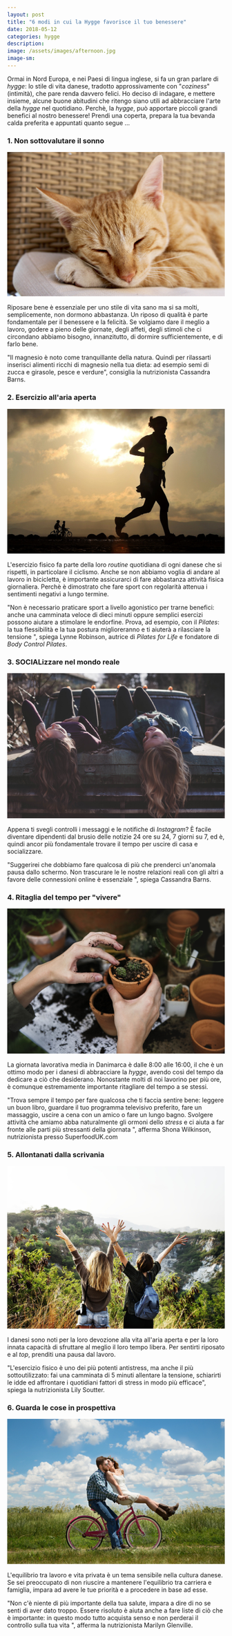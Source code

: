 ```yaml
---
layout: post
title: "6 modi in cui la Hygge favorisce il tuo benessere"
date: 2018-05-12
categories: hygge
description:
image: /assets/images/afternoon.jpg
image-sm:
---
```

Ormai in Nord Europa, e nei Paesi di lingua inglese, si fa un gran parlare di _hygge_: lo stile di vita danese, tradotto approssivamente con "_coziness_" (intimità), che pare renda davvero felici. Ho deciso di indagare, e mettere insieme, alcune buone abitudini che ritengo siano utili ad abbracciare l'arte della _hygge_ nel quotidiano. Perchè, la _hygge_, può apportare piccoli grandi benefici al nostro benessere! Prendi una coperta, prepara la tua bevanda calda preferita e appuntati quanto segue ...


### 1. Non sottovalutare il sonno  

![](/assets/images/cat.jpg)

Riposare bene è essenziale per uno stile di vita sano ma si sa molti, semplicemente, non dormono abbastanza. Un riposo di qualità è parte fondamentale per il benessere e la felicità. Se volgiamo dare il meglio a lavoro, godere a pieno delle giornate, degli affeti, degli stimoli che ci circondano abbiamo bisogno, innanzitutto, di dormire sufficientemente, e  di farlo bene.

"Il magnesio è noto come tranquillante della natura. Quindi per rilassarti inserisci alimenti ricchi di magnesio nella tua dieta: ad esempio semi di zucca e girasole, pesce e verdure", consiglia la nutrizionista Cassandra Barns.

### 2. Esercizio all'aria aperta

![](/assets/images/run.jpg)

L'esercizio fisico fa parte della loro _routine_ quotidiana di ogni danese che si rispetti, in particolare il ciclismo. Anche se non abbiamo voglia di andare al lavoro in bicicletta, è importante assicurarci di fare abbastanza attività fisica giornaliera. Perchè è dimostrato che fare sport con regolarità attenua i sentimenti negativi a lungo termine.

"Non è necessario praticare sport a livello agonistico per trarne benefici: anche una camminata veloce di dieci minuti oppure semplici esercizi possono aiutare a stimolare le endorfine. Prova, ad esempio, con il _Pilates_: la tua flessibilità e la tua postura miglioreranno e ti aiuterà a rilasciare la tensione ", spiega Lynne Robinson, autrice di _Pilates for Life_ e fondatore di _Body Control Pilates_.


### 3. SOCIALizzare nel mondo reale  

![](/assets/images/friends.jpg)

Appena ti svegli controlli i messaggi e le notifiche di _Instagram_? È facile diventare dipendenti dal brusio delle notizie 24 ore su 24, 7 giorni su 7, ed è, quindi ancor più fondamentale trovare il tempo per uscire di casa e socializzare.

"Suggerirei che dobbiamo fare qualcosa di più che prenderci un'anomala pausa dallo schermo. Non trascurare le le nostre relazioni reali con gli altri a favore delle connessioni online è essenziale ", spiega Cassandra Barns.

### 4. Ritaglia del tempo per "vivere"  

![](/assets/images/garden.jpg)

La giornata lavorativa media in Danimarca è dalle 8:00 alle 16:00, il che è un ottimo modo per i danesi di abbracciare la _hygge_, avendo così del tempo da dedicare a ciò che desiderano. Nonostante molti di noi lavorino per più ore, è comunque estremamente importante ritagliare del tempo a se stessi.

"Trova sempre il tempo per fare qualcosa che ti faccia sentire bene: leggere un buon libro, guardare il tuo programma televisivo preferito, fare un massaggio, uscire a cena con un amico o fare un lungo bagno. Svolgere attività che amiamo abba naturalmente gli ormoni dello _stress_ e ci aiuta a far fronte alle parti più stressanti della giornata ", afferma Shona Wilkinson, nutrizionista presso SuperfoodUK.com

### 5. Allontanati dalla scrivania  

![](/assets/images/camping.jpg)

I danesi sono noti per la loro devozione alla vita all'aria aperta e per la loro innata capacità di sfruttare al meglio il loro tempo libera. Per sentirti riposato e al _top_, prenditi una pausa dal lavoro.

"L'esercizio fisico è uno dei più potenti antistress, ma anche il più sottoutilizzato: fai una camminata di 5 minuti allentare la tensione, schiarirti le idde ed affrontare i quotidiani fattori di stress in modo più efficace", spiega la nutrizionista Lily Soutter.

### 6. Guarda le cose in prospettiva  

![](/assets/images/love.jpg)

L'equilibrio tra lavoro e vita privata è un tema sensibile nella cultura danese. Se sei preoccupato di non riuscire a mantenere l'equilibrio tra carriera e famiglia, impara ad avere le tue priorità e a procedere in base ad esse.

"Non c'è niente di più importante della tua salute, impara a dire di no se senti di aver dato troppo. Essere risoluto è aiuta anche a fare liste di ciò che è importante: in questo modo tutto acquista senso e non perderai il controllo sulla tua vita ", afferma la nutrizionista Marilyn Glenville.
